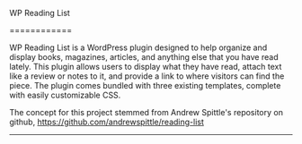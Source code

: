 WP Reading List

============

WP Reading List is a WordPress plugin designed to help organize and display books, magazines, articles, and anything else that you have read lately.  This plugin allows users to display what they have read, attach text like a review or notes to it, and provide a link to where visitors can find the piece.  The plugin comes bundled with three existing templates, complete with easily customizable CSS.

The concept for this project stemmed from Andrew Spittle's repository on github, https://github.com/andrewspittle/reading-list

-----------------------------------------------------------------------------------------------------

